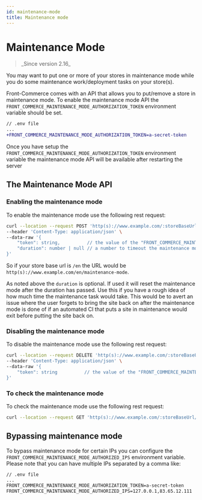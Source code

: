 ```yaml
---
id: maintenance-mode
title: Maintenance mode
---
```


# Maintenance Mode

<blockquote class="feature--new">
_Since version 2.16_
</blockquote>

You may want to put one or more of your stores in maintenance mode while you do some maintenance work/deployment tasks on your store(s).

Front-Commerce comes with an API that allows you to put/remove a store in maintenance mode. To enable the maintenance mode API the `FRONT_COMMERCE_MAINTENANCE_MODE_AUTHORIZATION_TOKEN` environment variable should be set.

```diff
// .env file
...
+FRONT_COMMERCE_MAINTENANCE_MODE_AUTHORIZATION_TOKEN=a-secret-token
```

Once you have setup the `FRONT_COMMERCE_MAINTENANCE_MODE_AUTHORIZATION_TOKEN` environment variable the maintenance mode API will be available after restarting the server

## The Maintenance Mode API

### Enabling the maintenance mode

To enable the maintenance mode use the following rest request:

```sh
curl --location --request POST 'http(s)://www.example.com/:storeBaseUrl/maintenance-mode' \
--header 'Content-Type: application/json' \
--data-raw '{
    "token": string,          // the value of the "FRONT_COMMERCE_MAINTENANCE_MODE_AUTHORIZATION_TOKEN" environment variable
    "duration": number | null // a number to timeout the maintenance mode in milliseconds or null to not reset maintenance mode after a timeout
}'
```

So if your store base url is `/en` the URL would be `http(s)://www.example.com/en/maintenance-mode`.

As noted above the `duration` is optional. If used it will reset the maintenance mode after the duration has passed. Use this if you have a rough idea of how much time the maintenance task would take. This would be to avert an issue where the user forgets to bring the site back on after the maintenance mode is done of if an automated CI that puts a site in maintenance would exit before putting the site back on.

### Disabling the maintenance mode

To disable the maintenance mode use the following rest request:

```sh
curl --location --request DELETE 'http(s)://www.example.com/:storeBaseUrl/maintenance-mode' \
--header 'Content-Type: application/json' \
--data-raw '{
    "token": string          // the value of the "FRONT_COMMERCE_MAINTENANCE_MODE_AUTHORIZATION_TOKEN" environment variable
}'
```

### To check the maintenance mode

To check the maintenance mode use the following rest request:

```sh
curl --location --request GET 'http(s)://www.example.com/:storeBaseUrl/maintenance-mode'
```

## Bypassing maintenance mode

To bypass maintenance mode for certain IPs you can configure the `FRONT_COMMERCE_MAINTENANCE_MODE_AUTHORIZED_IPS` environment variable. Please note that you can have multiple IPs separated by a comma like:

```diff
// .env file
...
FRONT_COMMERCE_MAINTENANCE_MODE_AUTHORIZATION_TOKEN=a-secret-token
FRONT_COMMERCE_MAINTENANCE_MODE_AUTHORIZED_IPS=127.0.0.1,83.65.12.111
```
